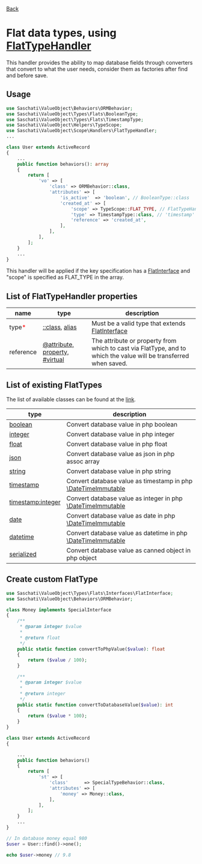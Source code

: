 [Back](../README.md)

Flat data types, using [FlatTypeHandler](../src/Scope/Handlers/FlatTypeHandler.php)
================================================
This handler provides the ability to map database fields through converters that convert to what the user needs,
consider them as factories after find and before save.

Usage
-----
```php
use Saschati\ValueObject\Behaviors\ORMBehavior;
use Saschati\ValueObject\Types\Flats\BooleanType;
use Saschati\ValueObject\Types\Flats\TimestampType;
use Saschati\ValueObject\Helpers\TypeScope;
use Saschati\ValueObject\Scope\Handlers\FlatTypeHandler;
...

class User extends ActiveRecord
{
    ...
    public function behaviors(): array
    {
        return [
            'vo' => [
                'class' => ORMBehavior::class,
                'attributes' => [
                    'is_active'  => 'boolean', // BooleanType::class
                    'created_at' => [
                        'scope' => TypeScope::FLAT_TYPE, // FlatTypeHandler::class
                        'type' => TimestampType::class, // 'timestamp'
                        'reference' => 'created_at',
                    ],
                ],
            ],
        ];
    }
    ...
}
```
This handler will be applied if the key specification has a [FlatInterface](../src/Types/Flats/Interfaces/FlatInterface.php) and "scope"
is specified as FLAT_TYPE in the array.

List of FlatTypeHandler properties
--------------
| name                                  | type                                                                                                                   | description                                                                                                       |
|---------------------------------------|------------------------------------------------------------------------------------------------------------------------|-------------------------------------------------------------------------------------------------------------------|
| type<span style="color:red">*</span>  | [::class](https://www.php.net/manual/en/language.oop5.basic.php#language.oop5.basic.class.class), [alias](#flat-alias) | Must be a valid type that extends [FlatInterface](../src/Types/Flats/Interfaces/FlatInterface.php)                |
| reference                             | [@attribute, property, #virtual](../README.md#main-property)                                                           | The attribute or property from which to cast via FlatType, and to which the value will be transferred when saved. |

<a name="flat-alias"></a>List of existing FlatTypes
--------------
The list of available classes can be found at the [link](../src/Types/Flats).

| type                                                             | description                                                                                                                |
|------------------------------------------------------------------|----------------------------------------------------------------------------------------------------------------------------|
| [boolean](../src/Types/Flats/BooleanType.php)                    | Convert database value in php boolean                                                                                      |
| [integer](../src/Types/Flats/IntegerType.php)                    | Convert database value in php integer                                                                                      |
| [float](../src/Types/Flats/FloatType.php)                        | Convert database value in php float                                                                                        |
| [json](../src/Types/Flats/JsonType.php)                          | Convert database value as json in php assoc array                                                                          |
| [string](../src/Types/Flats/StringType.php)                      | Convert database value in php string                                                                                       |
| [timestamp](../src/Types/Flats/TimestampType.php)                | Convert database value as timestamp in php [\DateTimeImmutable](https://www.php.net/manual/ru/class.datetimeimmutable.php) |
| [timestamp:integer](../src/Types/Flats/TimestampIntegerType.php) | Convert database value as integer in php [\DateTimeImmutable](https://www.php.net/manual/ru/class.datetimeimmutable.php)   |
| [date](../src/Types/Flats/TimestampType.php)                     | Convert database value as date in php [\DateTimeImmutable](https://www.php.net/manual/ru/class.datetimeimmutable.php)      |
| [datetime](../src/Types/Flats/TimestampIntegerType.php)          | Convert database value as datetime in php [\DateTimeImmutable](https://www.php.net/manual/ru/class.datetimeimmutable.php)  |
| [serialized](../src/Types/Flats/SerializedType.php)              | Convert database value as canned object in php object                                                                      |

Create custom FlatType
--------------
```php
use Saschati\ValueObject\Types\Flats\Interfaces\FlatInterface;
use Saschati\ValueObject\Behaviors\ORMBehavior;

class Money implements SpecialInterface
{
    /**
     * @param integer $value
     *
     * @return float
     */
    public static function convertToPhpValue($value): float
    {
        return ($value / 100);
    }

    /**
     * @param integer $value
     *
     * @return integer
     */
    public static function convertToDatabaseValue($value): int
    {
        return ($value * 100);
    }
}

class User extends ActiveRecord
{

    ...
    public function behaviors()
    {
        return [
            'st' => [
                'class'      => SpecialTypeBehavior::class,
                'attributes' => [
                    'money' => Money::class,
                ],
            ],
        ];
    }
    ...
}

// In database money equal 980
$user = User::find()->one();

echo $user->money // 9.8
```